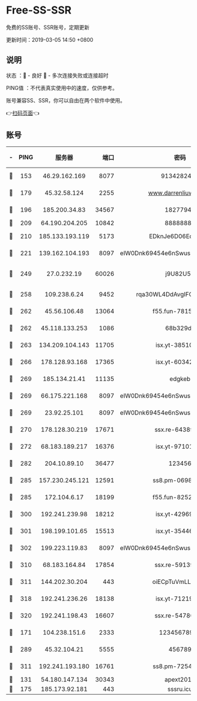 # Free-SS-SSR

免费的SS账号、SSR账号，定期更新

更新时间：2019-03-05 14:50 +0800

## 说明

状态     ：🙂 - 良好 🙁 - 多次连接失败或连接超时

PING值   ：不代表真实使用中的速度，仅供参考。

账号兼容SS、SSR，你可以自由在两个软件中使用。

👉[扫码页面](https://liesauer.github.io/free-ss-ssr.github.io/)👈

## 账号

|-|PING|服务器|端口|密码|加密方式|区域|
|:----:|:----:|:-----:|-----:|:----:|:----:|:----:|
|🙂|153|46.29.162.169|8077|9134282479|aes-256-cfb|RU|
|🙂|179|45.32.58.124|2255|www.darrenliuwei.com|aes-256-cfb|JP|
|🙂|196|185.200.34.83|34567|18277940|aes-256-cfb|US|
|🙂|209|64.190.204.205|10842|88888888|rc4-md5|US|
|🙂|210|185.133.193.119|5173|EDknJe6D06EoWDaw|aes-256-cfb|US|
|🙂|221|139.162.104.193|8097|eIW0Dnk69454e6nSwuspv9DmS201tQ0D|aes-256-cfb|JP|
|🙂|249|27.0.232.19|60026|j9U82U53|xchacha20-ietf-poly1305|HK|
|🙂|258|109.238.6.24|9452|rqa30WL4DdAvgIFG6Fs3znzTa|aes-256-cfb|FR|
|🙂|262|45.56.106.48|13064|f55.fun-78155284|aes-256-cfb|US|
|🙂|262|45.118.133.253|1086|68b329da|aes-256-cfb|SG|
|🙂|263|134.209.104.143|11705|isx.yt-38510096|aes-256-cfb|SG|
|🙂|266|178.128.93.168|17365|isx.yt-60342023|aes-256-cfb|SG|
|🙂|269|185.134.21.41|11135|edgkeb|aes-256-cfb|GB|
|🙂|269|66.175.221.168|8097|eIW0Dnk69454e6nSwuspv9DmS201tQ0D|aes-256-cfb|US|
|🙂|269|23.92.25.101|8097|eIW0Dnk69454e6nSwuspv9DmS201tQ0D|aes-256-cfb|US|
|🙂|270|178.128.30.219|17671|ssx.re-64389778|aes-256-cfb|SG|
|🙂|272|68.183.189.217|16376|isx.yt-97101614|aes-256-cfb|SG|
|🙂|282|204.10.89.10|36477|123456|aes-256-cfb|US|
|🙂|285|157.230.245.121|12591|ss8.pm-06983018|aes-256-cfb|SG|
|🙂|285|172.104.6.17|18199|f55.fun-82524174|aes-256-cfb|US|
|🙂|300|192.241.239.98|18212|isx.yt-42969531|aes-256-cfb|US|
|🙂|301|198.199.101.65|15513|isx.yt-35446579|aes-256-cfb|US|
|🙂|302|199.223.119.83|8097|eIW0Dnk69454e6nSwuspv9DmS201tQ0D|aes-256-cfb|US|
|🙂|310|68.183.164.84|17854|ssx.re-59139311|aes-256-cfb|US|
|🙂|311|144.202.30.204|443|oiECpTuVmLLxk4Ts|aes-256-cfb|US|
|🙂|318|192.241.236.26|18138|isx.yt-71219423|aes-256-cfb|US|
|🙂|320|192.241.198.43|16607|ssx.re-54780207|aes-256-cfb|US|
|🙂|171|104.238.151.6|2333|12345678900|aes-256-cfb|JP|
|🙂|289|45.32.104.21|5555|456789|aes-256-cfb|SG|
|🙂|311|192.241.193.180|16761|ss8.pm-72545882|aes-256-cfb|US|
|🙁|131|54.180.147.134|30343|apext2019|chacha20|KR|
|🙁|175|185.173.92.181|443|sssru.icu|rc4-md5|RU|
